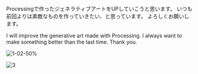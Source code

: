 
Processingで作ったジェネラティブアートをUPしていこうと思います。
いつも前回よりは素敵なものを作っていきたい、と思っています。
よろしくお願いします。

I will improve the generative art made with Processing.
I always want to make something better than the last time.
Thank you.

![1-02-50%](https://user-images.githubusercontent.com/61370461/86305936-d7f6c980-bc4d-11ea-8f44-bf50e3a5673c.png)

![3](https://user-images.githubusercontent.com/61370461/86305332-62d6c480-bc4c-11ea-9534-ed61978bba6d.png)


